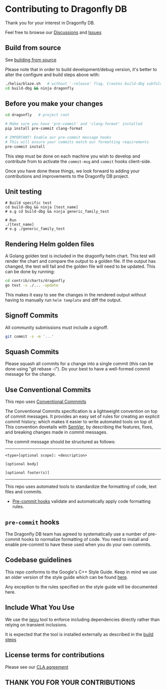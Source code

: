 # Contributing to Dragonfly DB

Thank you for your interest in Dragonfly DB.

Feel free to browse our [Discussions](https://github.com/dragonflydb/dragonfly/discussions) and [Issues](https://github.com/dragonflydb/dragonfly/issues)

## Build from source

See [building from source](./docs/build-from-source.md)

Please note that in order to build development/debug version,
it's better to alter the configure and build steps above with:

```sh
./helio/blaze.sh   # without '-release' flag. Creates build-dbg subfolder
cd build-dbg && ninja dragonfly
```

## Before you make your changes

```sh
cd dragonfly   # project root

# Make sure you have 'pre-commit' and 'clang-format' installed
pip install pre-commit clang-format

# IMPORTANT! Enable our pre-commit message hooks
# This will ensure your commits match our formatting requirements
pre-commit install
```

This step must be done on each machine you wish to develop and contribute from to activate the `commit-msg` and `commit` hooks client-side.

Once you have done these things, we look forward to adding your contributions and improvements to the Dragonfly DB project.

## Unit testing

```
# Build specific test
cd build-dbg && ninja [test_name]
# e.g cd build-dbg && ninja generic_family_test

# Run
./[test_name]
# e.g ./generic_family_test
```

## Rendering Helm golden files

A Golang golden test is included in the dragonfly helm chart. This test will render the chart and compare the output to a golden file. If the output has changed, the test will fail and the golden file will need to be updated. This can be done by running:

```bash
cd contrib/charts/dragonfly
go test -v ./... -update
```

This makes it easy to see the changes in the rendered output without having to manually run `helm template` and diff the output.

## Signoff Commits

All community submissions must include a signoff.

```bash
git commit -s -m '...'
```

## Squash Commits

Please squash all commits for a change into a single commit (this can be done using "git rebase -i"). Do your best to have a well-formed commit message for the change.

## Use Conventional Commits

This repo uses [Conventional Commmits](https://www.conventionalcommits.org/en/v1.0.0/)

The Conventional Commits specification is a lightweight convention on top of commit messages.
It provides an easy set of rules for creating an explicit commit history;
which makes it easier to write automated tools on top of.
This convention dovetails with [SemVer](http://semver.org),
by describing the features, fixes, and breaking changes made in commit messages.

The commit message should be structured as follows:

---

```
<type>[optional scope]: <description>

[optional body]

[optional footer(s)]
```

---

This repo uses automated tools to standardize the formatting of code, text files and commits.

- [Pre-commit hooks](#pre-commit-hooks) validate and automatically apply code
   formatting rules.

## `pre-commit` hooks

The Dragonfly DB team has agreed to systematically use a number of pre-commit hooks to
normalize formatting of code. You need to install and enable pre-commit to have these used
when you do your own commits.

## Codebase guidelines

This repo conforms to the Google's C++ Style Guide. Keep in mind we use an older version of the
style guide which can be found [here](https://github.com/google/styleguide/blob/505ba68c74eb97e6966f60907ce893001bedc706/cppguide.html).

Any exception to the rules specified on the style guide will be documented here.

## Include What You Use

We use the [iwyu](https://github.com/include-what-you-use/include-what-you-use) tool to enforce
including dependencies directly rather than relying on transient inclusions.

It is expected that the tool is installed externally as described in the [build steps](./docs/build-from-source.md#step-1---install-dependencies)

## License terms for contributions

Please see our [CLA agreement](./CLA.txt)

## THANK YOU FOR YOUR CONTRIBUTIONS
